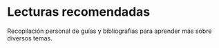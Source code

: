 # Lecturas recomendadas

Recopilación personal de guías y bibliografías para aprender más sobre diversos temas.

